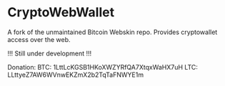 CryptoWebWallet
=======

A fork of the unmaintained Bitcoin Webskin repo. 
Provides cryptowallet access over the web. 

!!! Still under development !!!

Donation:
BTC: 1LttLcKGSB1HKoXWZYRfQA7XtqxWaHX7uH
LTC: LLttyeZ7AW6WVnwEKZmX2b2TqTaFNWYE1m